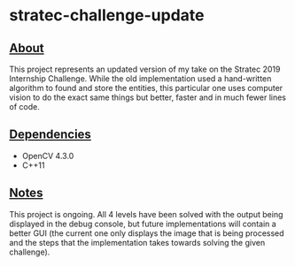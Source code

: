 # stratec-challenge-update

## <u>About</u>
This project represents an updated version of my take on the Stratec 2019 Internship Challenge. While the old implementation used a hand-written algorithm to found and store the entities, this particular one uses computer vision to do the exact same things but better, faster and in much fewer lines of code. 

## <u>Dependencies</u>
* OpenCV 4.3.0
* C++11

## <u>Notes</u>
This project is ongoing. All 4 levels have been solved with the output being displayed in the debug console, but future implementations will contain a better GUI (the current one only displays the image that is being processed and the steps that the implementation takes towards solving the given challenge). 
